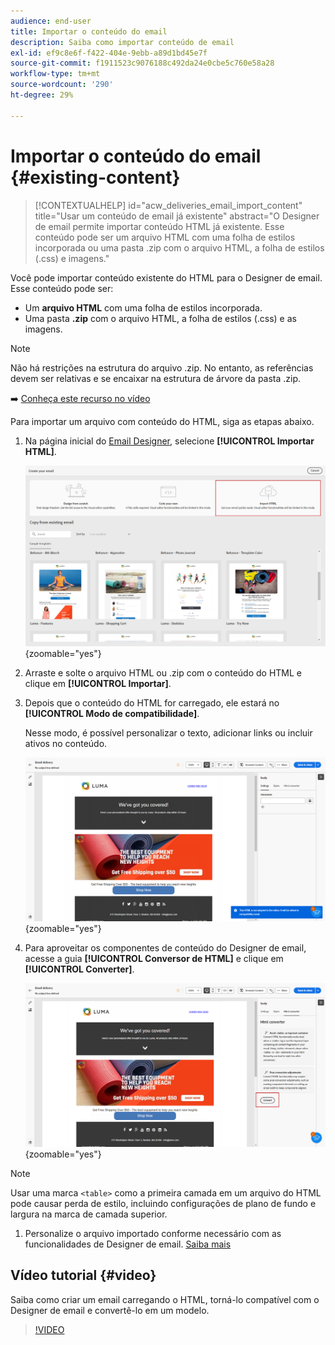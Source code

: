 ```yaml
---
audience: end-user
title: Importar o conteúdo do email
description: Saiba como importar conteúdo de email
exl-id: ef9c8e6f-f422-404e-9ebb-a89d1bd45e7f
source-git-commit: f1911523c9076188c492da24e0cbe5c760e58a28
workflow-type: tm+mt
source-wordcount: '290'
ht-degree: 29%

---
```


# Importar o conteúdo do email {#existing-content}

>[!CONTEXTUALHELP]
>id="acw_deliveries_email_import_content"
>title="Usar um conteúdo de email já existente"
>abstract="O Designer de email permite importar conteúdo HTML já existente. Esse conteúdo pode ser um arquivo HTML com uma folha de estilos incorporada ou uma pasta .zip com o arquivo HTML, a folha de estilos (.css) e imagens."

Você pode importar conteúdo existente do HTML para o Designer de email. Esse conteúdo pode ser:

* Um **arquivo HTML** com uma folha de estilos incorporada.
* Uma pasta **.zip** com o arquivo HTML, a folha de estilos (.css) e as imagens.

>[!NOTE]
>
>Não há restrições na estrutura do arquivo .zip. No entanto, as referências devem ser relativas e se encaixar na estrutura de árvore da pasta .zip.

➡️ [Conheça este recurso no vídeo](#video)

Para importar um arquivo com conteúdo do HTML, siga as etapas abaixo.

1. Na página inicial do [Email Designer](get-started-email-designer.md), selecione **[!UICONTROL Importar HTML]**.

   ![Captura de tela mostrando a opção Importar HTML na página inicial do Designer de email.](assets/html-import.png){zoomable="yes"}

1. Arraste e solte o arquivo HTML ou .zip com o conteúdo do HTML e clique em **[!UICONTROL Importar]**.

1. Depois que o conteúdo do HTML for carregado, ele estará no **[!UICONTROL Modo de compatibilidade]**.

   Nesse modo, é possível personalizar o texto, adicionar links ou incluir ativos no conteúdo.

   ![Captura de tela mostrando o conteúdo HTML carregado no modo de Compatibilidade.](assets/html-imported.png){zoomable="yes"}

1. Para aproveitar os componentes de conteúdo do Designer de email, acesse a guia **[!UICONTROL Conversor de HTML]** e clique em **[!UICONTROL Converter]**.

   ![Captura de tela mostrando a guia do conversor de HTML e o botão Converter.](assets/html-imported-2.png){zoomable="yes"}

>[!NOTE]
>
>Usar uma marca `<table>` como a primeira camada em um arquivo do HTML pode causar perda de estilo, incluindo configurações de plano de fundo e largura na marca de camada superior.

1. Personalize o arquivo importado conforme necessário com as funcionalidades de Designer de email. [Saiba mais](content-components.md)

## Vídeo tutorial {#video}

Saiba como criar um email carregando o HTML, torná-lo compatível com o Designer de email e convertê-lo em um modelo.

>[!VIDEO](https://video.tv.adobe.com/v/3427633/?quality=12)